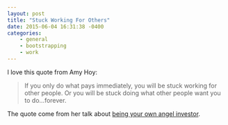 ```yaml
---
layout: post
title: "Stuck Working For Others"
date: 2015-06-04 16:31:38 -0400
categories: 
    - general
    - bootstrapping
    - work
---
```

I love this quote from Amy Hoy:

> If you only do what pays immediately, you will be stuck working for other people. Or you will be stuck doing what other people want you to do...forever.

The quote come from her talk about [being your own angel investor][1].

[1]: https://unicornfree.com/2015/be-your-own-angel-a-revenue-model-for-slow-startups?inf_contact_key=33d23f3cc326dbb9432ca21551e5c05960ba9e460978b642f3bc69a5e6171317
